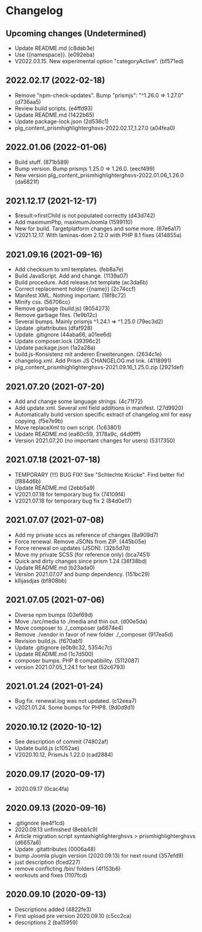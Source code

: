 # Changelog

## Upcoming changes (Undetermined)

* Update README.md (c8dab3e)
* Use {{namespace}}. (e092eba)
* V2022.03.15. New experimental option "categoryActive". (bf571ed)

## 2022.02.17 (2022-02-18)

* Remove "npm-check-updates". Bump "prismjs": "^1.26.0 => 1.27.0" (d736aa5)
* Review build scripts. (e4ffd93)
* Update README.md (1422b65)
* Update package-lock.json (2d536c1)
* plg_content_prismhighlighterghsvs-2022.02.17_1.27.0 (a04fea0)

## 2022.01.06 (2022-01-06)

* Build stuff. (871b589)
* Bump version. Bump prismjs 1.25.0 => 1.26.0. (eecf499)
* New version plg_content_prismhighlighterghsvs-2022.01.06_1.26.0 (da6821f)

## 2021.12.17 (2021-12-17)

* $result->firstChild is not populated correctly (d43d742)
* Add maximumPhp, maximumJoomla (1599110)
* New for build. Targetplatform changes and some more. (67e6a17)
* V2021.12.17. With laminas-dom 2.12.0 with PHP 8.1 fixes (414855a)

## 2021.09.16 (2021-09-16)

* Add checksum to xml templates. (feb8a7e)
* Build JavaScript. Add and change. (1139a07)
* Build procedure. Add release.txt template (ac3da6b)
* Correct replacement holder {{name}} (2c74ccf)
* Manifest XML. Nothing important. (18f8c72)
* Minify css. (56706cc)
* Remove garbage (build.js) (8054273)
* Remove garbage files. (1e9b12c)
* Several bumps. Mainly prismjs ^1.24.1 => ^1.25.0 (79ec3d2)
* Update .gitattributes (dfaf928)
* Update .gitignore (44aba66, a01ee6d)
* Update composer.lock (39396c2)
* Update package.json (1a2a28a)
* build.js-Konsistenz mit anderen Erweiterungen. (2634c1e)
* changelog.xml. Add Prism JS CHANGELOG.md link. (4118991)
* plg_content_prismhighlighterghsvs-2021.09.16_1.25.0.zip (2921def)

## 2021.07.20 (2021-07-20)

* Add and change some language strings. (4c71f72)
* Add update.xml. Several xml field additions in manifest. (27d9920)
* Automatically build version specific extract of changelog.xml for easy copying. (f5e7e9b)
* Move replaceXml to own script. (1c63801)
* Update README.md (ea60c59, 3178a9c, d4d0fff)
* Version 2021.07.20 (no important changes for users) (5317350)

## 2021.07.18 (2021-07-18)

* TEMPORARY (!!!) BUG FIX! See "Schlechte Krücke". Find better fix! (f884d6b)
* Update README.md (2ebb5a9)
* V2021.07.18 for temporary bug fix (74109f4)
* V2021.07.18 for temporary bug fix 2 (84d0e17)

## 2021.07.07 (2021-07-08)

* Add my private sccs as reference of changes (8a909d7)
* Force renewal. Remove JSONs from ZIP. (445b05e)
* Force renewal on updates (JSON). (32b5d7d)
* Move my private SCSS (for reference only) (bca7451)
* Quick and dirty changes since prism 1.24 (36f38bd)
* Update README.md (b23ada0)
* Version 2021.07.07 and bump dependency. (151bc29)
* kllijasdjas (bf808bb)

## 2021.07.05 (2021-07-06)

* Diverse npm bumps (03ef69d)
* Move ./src/media to ./media and thin out. (d00e5da)
* Move composer to ./_composer (a6674e4)
* Remove ./vendor in favor of new folder ./_composer (917ea5d)
* Revision build.js. (f670ab1)
* Update .gitignore (e0b9c32, 5354c7c)
* Update README.md (1c7d500)
* composer bumps. PHP 8 compatibility. (5112087)
* version 2021.07.05_1.24.1 for test (52c6793)

## 2021.01.24 (2021-01-24)

* Bug fix. renewal.log was not updated. (c12eea7)
* v2021.01.24. Some bumps for PHP8. (9d0d9d1)

## 2020.10.12 (2020-10-12)

* See description of commit (74802af)
* Update build.js (c1052ae)
* V2020.10.12, PrismJs 1.22.0 (cad2884)

## 2020.09.17 (2020-09-17)

* 2020.09.17 (0cac4fa)

## 2020.09.13 (2020-09-16)

* .gitignore (ee4f1cd)
* 2020.09.13 unfinished (8ebb1c9)
* Article migration script syntaxhighlighterghsvs > prismhighlighterghsvs (d6657a6)
* Update .gitattributes (0006a48)
* bump Joomla plugin version (2020.09.13) for next round (357efd9)
* just description (fced227)
* remove conflicting /bin/ folders (4f153b6)
* workouts and fixes (1107fcd)

## 2020.09.10 (2020-09-13)

* Descriptions added (4822fe3)
* First upload pre version 2020.09.10 (c5cc2ca)
* descriptions 2 (ba15959)
